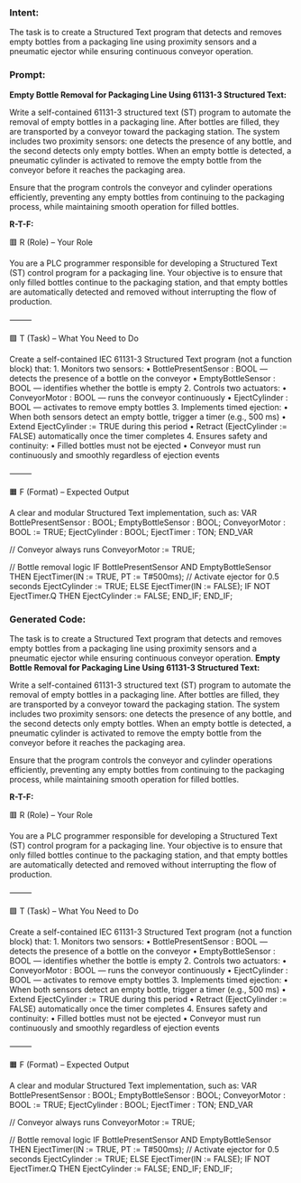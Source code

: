 ### Intent:
The task is to create a Structured Text program that detects and removes empty bottles from a packaging line using proximity sensors and a pneumatic ejector while ensuring continuous conveyor operation.

### Prompt:
**Empty Bottle Removal for Packaging Line Using 61131-3 Structured Text:**

Write a self-contained 61131-3 structured text (ST) program to automate the removal of empty bottles in a packaging line. After bottles are filled, they are transported by a conveyor toward the packaging station. The system includes two proximity sensors: one detects the presence of any bottle, and the second detects only empty bottles. When an empty bottle is detected, a pneumatic cylinder is activated to remove the empty bottle from the conveyor before it reaches the packaging area.

Ensure that the program controls the conveyor and cylinder operations efficiently, preventing any empty bottles from continuing to the packaging process, while maintaining smooth operation for filled bottles.

**R-T-F:**

🟥 R (Role) – Your Role

You are a PLC programmer responsible for developing a Structured Text (ST) control program for a packaging line. Your objective is to ensure that only filled bottles continue to the packaging station, and that empty bottles are automatically detected and removed without interrupting the flow of production.

⸻

🟩 T (Task) – What You Need to Do

Create a self-contained IEC 61131-3 Structured Text program (not a function block) that:
	1.	Monitors two sensors:
	•	BottlePresentSensor : BOOL — detects the presence of a bottle on the conveyor
	•	EmptyBottleSensor : BOOL — identifies whether the bottle is empty
	2.	Controls two actuators:
	•	ConveyorMotor : BOOL — runs the conveyor continuously
	•	EjectCylinder : BOOL — activates to remove empty bottles
	3.	Implements timed ejection:
	•	When both sensors detect an empty bottle, trigger a timer (e.g., 500 ms)
	•	Extend EjectCylinder := TRUE during this period
	•	Retract (EjectCylinder := FALSE) automatically once the timer completes
	4.	Ensures safety and continuity:
	•	Filled bottles must not be ejected
	•	Conveyor must run continuously and smoothly regardless of ejection events

⸻

🟧 F (Format) – Expected Output

A clear and modular Structured Text implementation, such as:
VAR
    BottlePresentSensor : BOOL;
    EmptyBottleSensor : BOOL;
    ConveyorMotor : BOOL := TRUE;
    EjectCylinder : BOOL;
    EjectTimer : TON;
END_VAR

// Conveyor always runs
ConveyorMotor := TRUE;

// Bottle removal logic
IF BottlePresentSensor AND EmptyBottleSensor THEN
    EjectTimer(IN := TRUE, PT := T#500ms); // Activate ejector for 0.5 seconds
    EjectCylinder := TRUE;
ELSE
    EjectTimer(IN := FALSE);
    IF NOT EjectTimer.Q THEN
        EjectCylinder := FALSE;
    END_IF;
END_IF;

### Generated Code:
The task is to create a Structured Text program that detects and removes empty bottles from a packaging line using proximity sensors and a pneumatic ejector while ensuring continuous conveyor operation.
**Empty Bottle Removal for Packaging Line Using 61131-3 Structured Text:**

Write a self-contained 61131-3 structured text (ST) program to automate the removal of empty bottles in a packaging line. After bottles are filled, they are transported by a conveyor toward the packaging station. The system includes two proximity sensors: one detects the presence of any bottle, and the second detects only empty bottles. When an empty bottle is detected, a pneumatic cylinder is activated to remove the empty bottle from the conveyor before it reaches the packaging area.

Ensure that the program controls the conveyor and cylinder operations efficiently, preventing any empty bottles from continuing to the packaging process, while maintaining smooth operation for filled bottles.

**R-T-F:**

🟥 R (Role) – Your Role

You are a PLC programmer responsible for developing a Structured Text (ST) control program for a packaging line. Your objective is to ensure that only filled bottles continue to the packaging station, and that empty bottles are automatically detected and removed without interrupting the flow of production.

⸻

🟩 T (Task) – What You Need to Do

Create a self-contained IEC 61131-3 Structured Text program (not a function block) that:
	1.	Monitors two sensors:
	•	BottlePresentSensor : BOOL — detects the presence of a bottle on the conveyor
	•	EmptyBottleSensor : BOOL — identifies whether the bottle is empty
	2.	Controls two actuators:
	•	ConveyorMotor : BOOL — runs the conveyor continuously
	•	EjectCylinder : BOOL — activates to remove empty bottles
	3.	Implements timed ejection:
	•	When both sensors detect an empty bottle, trigger a timer (e.g., 500 ms)
	•	Extend EjectCylinder := TRUE during this period
	•	Retract (EjectCylinder := FALSE) automatically once the timer completes
	4.	Ensures safety and continuity:
	•	Filled bottles must not be ejected
	•	Conveyor must run continuously and smoothly regardless of ejection events

⸻

🟧 F (Format) – Expected Output

A clear and modular Structured Text implementation, such as:
VAR
    BottlePresentSensor : BOOL;
    EmptyBottleSensor : BOOL;
    ConveyorMotor : BOOL := TRUE;
    EjectCylinder : BOOL;
    EjectTimer : TON;
END_VAR

// Conveyor always runs
ConveyorMotor := TRUE;

// Bottle removal logic
IF BottlePresentSensor AND EmptyBottleSensor THEN
    EjectTimer(IN := TRUE, PT := T#500ms); // Activate ejector for 0.5 seconds
    EjectCylinder := TRUE;
ELSE
    EjectTimer(IN := FALSE);
    IF NOT EjectTimer.Q THEN
        EjectCylinder := FALSE;
    END_IF;
END_IF;

